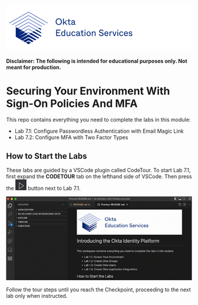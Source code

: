 [![Okta Training](./.tour-resources/oktaeduservices.png "Okta Education Services")](https://www.okta.com/services/training/)

#### Disclaimer: The following is intended for educational purposes only. Not meant for production.

# Securing Your Environment With Sign-On Policies And MFA

This repo contains everything you need to complete the labs in this module:

- Lab 7.1: Configure Passwordless Authentication with Email Magic Link
- Lab 7.2: Configure MFA with Two Factor Types

## How to Start the Labs


These labs are guided by a VSCode plugin called CodeTour. To start Lab 7.1, first expand the **CODETOUR** tab on the lefthand side of VSCode. Then press the ![Start Tour](./.tour-resources/play.png) button next to Lab 7.1.

![Start Code Tour](./.tour-resources/start-tour.gif)

Follow the tour steps until you reach the Checkpoint, proceeding to the next lab only when instructed.
